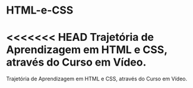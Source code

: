 # HTML-e-CSS
<<<<<<< HEAD
Trajetória de Aprendizagem em HTML e CSS, através do Curso em Vídeo.
=======
Trajetória de Aprendizagem em HTML e CSS, através do Curso em Vídeo.
